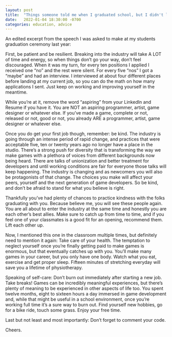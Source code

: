 ```yaml
---
layout: post
title:  "Things someone told me when I graduated school, but I didn't listen"
date:   2022-01-04 18:30:00 -0700
categories: education, advice
---
```

An edited excerpt from the speech I was asked to make at my students graduation ceremony last year:

First, be patient and be resilient. Breaking into the industry will take A LOT of time and energy, so when things don’t go your way, don’t feel discouraged. When it was my turn, for every ten positions I applied I received one “no” and the rest were silent. For every five “nos” I got a “maybe” and had an interview. I interviewed at about four different places before landing at my current job, so you can do the math on how many applications I sent. Just keep on working and improving yourself in the meantime.

While you’re at it, remove the word “aspiring” from your LinkedIn and Resume if you have it. You are NOT an aspiring programmer, artist, game designer or whatever else. If you’ve made a game, complete or not, released or not, good or not, you already ARE a programmer, artist, game designer or whatever else.

Once you do get your first job though, remember: be kind. The industry is going through an intense period of rapid change, and practices that were acceptable five, ten or twenty years ago no longer have a place in the studio.
There’s a strong push for diversity that is transforming the way we make games with a plethora of voices from different backgrounds now being heard. There are talks of unionization and better treatment for developers and until working conditions are fair for everyone those talks will keep happening.
The industry is changing and as newcomers you will also be protagonists of that change. The choices you make will affect your peers, yourself and the next generation of game developers. So be kind, and don’t be afraid to stand for what you believe is right.

Thankfully you’ve had plenty of chances to practice kindness with the folks graduating with you. Because believe me, you will see these people again. You are all about to enter the industry at the same time and honestly you are each other’s best allies. Make sure to catch up from time to time, and if you feel one of your classmates is a good fit for an opening, recommend them. Lift each other up.

Now, I mentioned this one in the classroom multiple times, but definitely need to mention it again: Take care of your health. The temptation to neglect yourself once you’re finally getting paid to make games is enormous, but that eventually catches up with you. You’ll make many games in your career, but you only have one body. Watch what you eat, exercise and get proper sleep. Fifteen minutes of stretching everyday will save you a lifetime of physiotherapy.

Speaking of self-care: Don’t burn out immediately after starting a new job. Take breaks! Games can be incredibly meaningful experiences, but there’s plenty of meaning to be experienced in other aspects of life too. You spent twelve months, eight to sixteen hours a day immersed in game development and, while that might be useful in a school environment, once you’re working full time it’s a sure way to burn out. Find yourself new hobbies, go for a bike ride, touch some grass. Enjoy your free time.

Last but not least and most importantly: Don’t forget to comment your code.

Cheers.